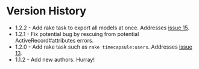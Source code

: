 # Version History

* 1.2.2 - Add rake task to export all models at once. Addresses [issue 15](https://github.com/nirds/timecapsule/issues/15).
* 1.2.1 - Fix potential bug by rescuing from potential ActiveRecord#attributes errors.
* 1.2.0 - Add rake task such as `rake timecapsule:users`. Addresses [issue 13](https://github.com/nirds/timecapsule/issues/13).
* 1.1.2 - Add new authors. Hurray!
